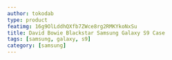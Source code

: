 ```yaml
---
author: tokodab
type: product
featimg: 16g9OlLddhQXfb7ZWce8rg2RMKYkoNxSu
title: David Bowie Blackstar Samsung Galaxy S9 Case
tags: [samsung, galaxy, s9]
category: [samsung]
---
```

